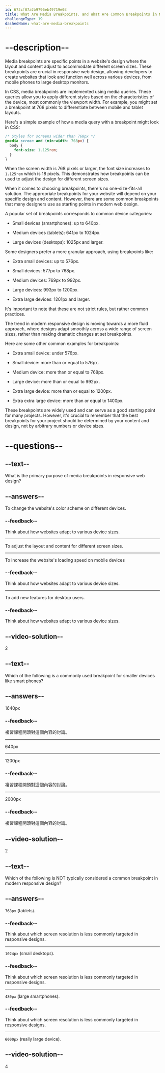 ```yaml
---
id: 672cf07a2b9796eb49719e03
title: What Are Media Breakpoints, and What Are Common Breakpoints in Modern Design?
challengeType: 19
dashedName: what-are-media-breakpoints
---
```


# --description--

Media breakpoints are specific points in a website's design where the layout and content adjust to accommodate different screen sizes. These breakpoints are crucial in responsive web design, allowing developers to create websites that look and function well across various devices, from mobile phones to large desktop monitors.

In CSS, media breakpoints are implemented using media queries. These queries allow you to apply different styles based on the characteristics of the device, most commonly the viewport width. For example, you might set a breakpoint at 768 pixels to differentiate between mobile and tablet layouts.

Here's a simple example of how a media query with a breakpoint might look in CSS:

```css
/* Styles for screens wider than 768px */
@media screen and (min-width: 768px) {
  body {
    font-size: 1.125rem;
  }
}
```

When the screen width is 768 pixels or larger, the font size increases to `1.125rem` which is 18 pixels. This demonstrates how breakpoints can be used to adjust the design for different screen sizes.

When it comes to choosing breakpoints, there's no one-size-fits-all solution. The appropriate breakpoints for your website will depend on your specific design and content. However, there are some common breakpoints that many designers use as starting points in modern web design.

A popular set of breakpoints corresponds to common device categories:

- Small devices (smartphones): up to 640px.

- Medium devices (tablets): 641px to 1024px.

- Large devices (desktops): 1025px and larger.

Some designers prefer a more granular approach, using breakpoints like:

- Extra small devices: up to 576px.

- Small devices: 577px to 768px.

- Medium devices: 769px to 992px.

- Large devices: 993px to 1200px.

- Extra large devices: 1201px and larger.

It's important to note that these are not strict rules, but rather common practices.

The trend in modern responsive design is moving towards a more fluid approach, where designs adapt smoothly across a wide range of screen sizes, rather than making dramatic changes at set breakpoints.

Here are some other common examples for breakpoints:

- Extra small device: under 576px.

- Small device: more than or equal to 576px.

- Medium device: more than or equal to 768px.

- Large device: more than or equal to 992px.

- Extra large device: more than or equal to 1200px.

- Extra extra large device: more than or equal to 1400px.

These breakpoints are widely used and can serve as a good starting point for many projects. However, it's crucial to remember that the best breakpoints for your project should be determined by your content and design, not by arbitrary numbers or device sizes.

# --questions--

## --text--

What is the primary purpose of media breakpoints in responsive web design?

## --answers--

To change the website's color scheme on different devices.

### --feedback--

Think about how websites adapt to various device sizes.

---

To adjust the layout and content for different screen sizes.

---

To increase the website's loading speed on mobile devices

### --feedback--

Think about how websites adapt to various device sizes.

---

To add new features for desktop users.

### --feedback--

Think about how websites adapt to various device sizes.

## --video-solution--

2

## --text--

Which of the following is a commonly used breakpoint for smaller devices like smart phones?

## --answers--

1640px

### --feedback--

複習課程開頭對這個內容的討論。

---

640px

---

1200px

### --feedback--

複習課程開頭對這個內容的討論。

---

2000px

### --feedback--

複習課程開頭對這個內容的討論。

## --video-solution--

2

## --text--

Which of the following is NOT typically considered a common breakpoint in modern responsive design?

## --answers--

`768px` (tablets).

### --feedback--

Think about which screen resolution is less commonly targeted in responsive designs.

---

`1024px` (small desktops).

### --feedback--

Think about which screen resolution is less commonly targeted in responsive designs.

---

`480px` (large smartphones).

### --feedback--

Think about which screen resolution is less commonly targeted in responsive designs.

---

`6000px` (really large device).

## --video-solution--

4
